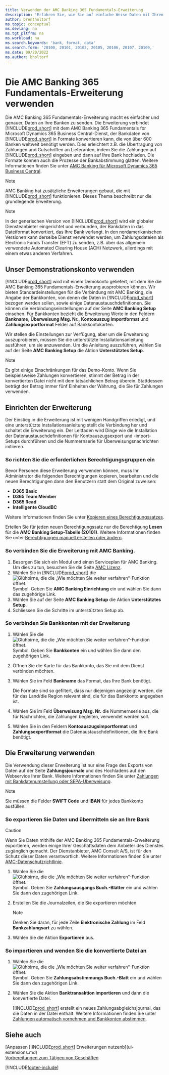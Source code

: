 ```yaml
---
title: Verwenden der AMC Banking 365 Fundamentals-Erweiterung
description: 'Erfahren Sie, wie Sie auf einfache Weise Daten mit Ihren Banken austauschen können, indem Sie die Daten in das von ihnen benötigte Format umwandeln.'
author: brentholtorf
ms.topic: conceptual
ms.devlang: na
ms.tgt_pltfrm: na
ms.workload: na
ms.search.keywords: 'bank, format, data'
ms.search.form: '20100, 20101, 20102, 20105, 20106, 20107, 20109,'
ms.date: 09/20/2022
ms.author: bholtorf
---
```


# <a name="use-the-amc-banking--fundamentals-extension" />Die AMC Banking 365 Fundamentals-Erweiterung verwenden

Die AMC Banking 365 Fundamentals-Erweiterung macht es einfacher und genauer, Daten an Ihre Banken zu senden. Die Erweiterung verbindet [!INCLUDE[prod_short](includes/prod_short.md)] mit dem AMC Banking 365 Fundamentals for Microsoft Dynamics 365 Business Central-Dienst, der Bankdaten von [!INCLUDE[prod_short](includes/prod_short.md)] in Formate konvertieren kann, die von über 600 Banken weltweit benötigt werden. Dies erleichtert z.B. die Übertragung von Zahlungen und Gutschriften an Lieferanten, indem Sie die Zahlungen auf [!INCLUDE[prod_short](includes/prod_short.md)] eingeben und dann auf Ihre Bank hochladen. Die Formate können auch die Prozesse der Bankabstimmung glätten. Weitere Informationen finden Sie unter [AMC Banking für Microsoft Dynamics 365 Business Central](https://www.amcbanking.com/bc-fundamentals/).

> [!NOTE]
> AMC Banking hat zusätzliche Erweiterungen gebaut, die mit [!INCLUDE[prod_short](includes/prod_short.md)] funktionieren. Dieses Thema beschreibt nur die grundlegende Erweiterung.

> [!NOTE]
> In der generischen Version von [!INCLUDE[prod_short](includes/prod_short.md)]  wird ein globaler Diensteanbieter eingerichtet und verbunden, der Bankdaten in das Dateiformat konvertiert, das Ihre Bank verlangt. In den nordamerikanischen Versionen kann derselbe Dienst verwendet werden, um Zahlungsdateien als Electronic Funds Transfer (EFT) zu senden, z.B. über das allgemein verwendete Automated Clearing House (ACH) Netzwerk, allerdings mit einem etwas anderen Verfahren.

## <a name="use-our-demonstration-account" />Unser Demonstrationskonto verwenden

[!INCLUDE[prod_short](includes/prod_short.md)] wird mit einem Demokonto geliefert, mit dem Sie die AMC Banking 365 Fundamentals-Erweiterung ausprobieren können. Wir bieten Standardeinstellungen für die Verbindung mit AMC Banking, die Angabe der Bankkonten, von denen die Daten in [!INCLUDE[prod_short](includes/prod_short.md)] bezogen werden sollen, sowie einige Datenaustauschdefinitionen. Sie können die Verbindungseinstellungen auf der Seite **AMC Banking Setup** einsehen. Für Bankkonten bezieht die Erweiterung Werte in den Feldern **Bankname**, **Überweisung Msg. Nr.**, **Kontoauszug Importformat** und **Zahlungsexportformat** Felder auf Bankkontokarten.

Wir stellen die Einstellungen zur Verfügung, aber um die Erweiterung auszuprobieren, müssen Sie die unterstützte Installationsanleitung ausführen, um sie anzuwenden. Um die Anleitung auszuführen, wählen Sie auf der Seite **AMC Banking Setup** die Aktion **Unterstütztes Setup**.

> [!NOTE]
> Es gibt einige Einschränkungen für das Demo-Konto. Wenn Sie beispielsweise Zahlungen konvertieren, stimmt der Betrag in der konvertierten Datei nicht mit dem tatsächlichen Betrag überein. Stattdessen beträgt der Betrag immer fünf Einheiten der Währung, die Sie für Zahlungen verwenden.  

## <a name="setting-up-the-extension" />Einrichten der Erweiterung

Der Einstieg in die Erweiterung ist mit wenigen Handgriffen erledigt, und eine unterstützte Installationsanleitung stellt die Verbindung her und schaltet die Erweiterung ein. Der Leitfaden wird Dinge wie die Installation der Datenaustauschdefinitionen für Kontoauszugsexport und -import-Setups durchführen und die Nummernserie für Überweisungsnachrichten initiieren.  

### <a name="to-set-up-the-required-permission-sets" />So richten Sie die erforderlichen Berechtigungsgruppen ein

Bevor Personen diese Erweiterung verwenden können, muss Ihr Administrator die folgenden Berechtigungen kopieren, bearbeiten und die neuen Berechtigungen dann den Benutzern statt dem Original zuweisen:

* **D365 Basic**
* **D365 Team Member**
* **D365 Read**
* **Intelligente CloudBC**

Weitere Informationen finden Sie unter [Kopieren eines Berechtigungssatzes](ui-define-granular-permissions.md#to-copy-a-permission-set).

Erteilen Sie für jeden neuen Berechtigungssatz nur die Berechtigung **Lesen** für die **AMC Banking Setup-Tabelle (20101)**. Weitere Informationen finden Sie unter [Berechtigungen manuell erstellen oder ändern](ui-define-granular-permissions.md#to-create-a-permission-set).

### <a name="to-connect-the-extension-to-amc-banking" />So verbinden Sie die Erweiterung mit AMC Banking.

1. Besorgen Sie sich ein Modul und einen Serviceplan für AMC Banking. Um dies zu tun, besuchen Sie die Seite [AMC Lizenz](https://license.amcbanking.com/register).
2. Wählen Sie in [!INCLUDE[prod_short](includes/prod_short.md)] die ![Glühbirne, die die „Wie möchten Sie weiter verfahren“-Funktion öffnet.](media/ui-search/search_small.png "Tell me-Funktion") Symbol. Geben Sie **AMC Banking Einrichtung** ein und wählen Sie dann das zugehörige Link.  
3. Wählen Sie auf der Seite **AMC Banking Setup** die Aktion **Unterstütztes Setup**.
4. Schliessen Sie die Schritte im unterstützten Setup ab.

### <a name="to-connect-bank-accounts-to-the-extension" />So verbinden Sie Bankkonten mit der Erweiterung

1. Wählen Sie die ![Glühbirne, die die „Wie möchten Sie weiter verfahren“-Funktion öffnet.](media/ui-search/search_small.png "Tell me-Funktion") Symbol. Geben Sie **Bankkonten** ein und wählen Sie dann den zugehörigen Link.
2. Öffnen Sie die Karte für das Bankkonto, das Sie mit dem Dienst verbinden möchten.
3. Wählen Sie im Feld **Bankname** das Format, das Ihre Bank benötigt.  

   Die Formate sind so gefiltert, dass nur diejenigen angezeigt werden, die für das Land/die Region relevant sind, die für das Bankkonto angegeben ist.
4. Wählen Sie im Feld **Überweisung Msg. Nr.** die Nummernserie aus, die für Nachrichten, die Zahlungen begleiten, verwendet werden soll.
5. Wählen Sie in den Feldern **Kontoauszugsimportformat** und **Zahlungsexportformat** die Datenaustauschdefinitionen, die Ihre Bank benötigt.

## <a name="use-the-extension" />Die Erweiterung verwenden

Die Verwendung dieser Erweiterung ist nur eine Frage des Exports von Daten auf der Seite **Zahlungsjournale** und des Hochladens auf den Webservice Ihrer Bank. Weitere Informationen finden Sie unter [Zahlungen mit Bankdatenumstellung oder SEPA-Überweisung](finance-make-payments-with-bank-data-conversion-service-or-sepa-credit-transfer.md).

> [!NOTE]
> Sie müssen die Felder **SWIFT Code** und **IBAN** für jedes Bankkonto ausfüllen.

### <a name="to-export-data-and-submit-it-to-your-bank" />So exportieren Sie Daten und übermitteln sie an Ihre Bank

> [!CAUTION]  
> Wenn Sie Daten mithilfe der AMC Banking 365 Fundamentals-Erweiterung exportieren, werden einige Ihrer Geschäftsdaten dem Anbieter des Dienstes zugänglich gemacht. Der Dienstanbieter, AMC Consult A/S, ist für den Schutz dieser Daten verantwortlich. Weitere Informationen finden Sie unter [AMC-Datenschutzrichtlinie](https://go.microsoft.com/fwlink/?LinkId=510158).

1. Wählen Sie die ![Glühbirne, die die „Wie möchten Sie weiter verfahren“-Funktion öffnet.](media/ui-search/search_small.png "Tell me-Funktion") Symbol. Geben Sie **Zahlungsausgangs Buch.-Blätter** ein und wählen Sie dann den zugehörigen Link.
2. Erstellen Sie die Journalzeilen, die Sie exportieren möchten.  

   > [!NOTE]
   > Denken Sie daran, für jede Zeile **Elektronische Zahlung** im Feld **Bankzahlungsart** zu wählen.
3. Wählen Sie die Aktion **Exportieren** aus.

### <a name="to-import-and-apply-the-converted-file" />So importieren und wenden Sie die konvertierte Datei an

1. Wählen Sie die ![Glühbirne, die die „Wie möchten Sie weiter verfahren“-Funktion öffnet.](media/ui-search/search_small.png "Tell Me-Funktion") Symbol. Geben Sie **Zahlungsabstimmungs Buch.-Blatt** ein und wählen Sie dann den zugehörigen Link.
2. Wählen Sie die Aktion **Banktransaktion importieren** und dann die konvertierte Datei.  

   [!INCLUDE[prod_short](includes/prod_short.md)] erstellt ein neues Zahlungsabgleichsjournal, das die Daten in der Datei enthält. Weitere Informationen finden Sie unter [Zahlungen automatisch vornehmen und Bankkonten abstimmen](receivables-apply-payments-auto-reconcile-bank-accounts.md).

## <a name="see-also" />Siehe auch

[Anpassen [!INCLUDE[prod_short](includes/prod_short.md)] Erweiterungen nutzenb](ui-extensions.md)  
[Vorbereitungen zum Tätigen von Geschäften](ui-get-ready-business.md)  

[!INCLUDE[footer-include](includes/footer-banner.md)]
